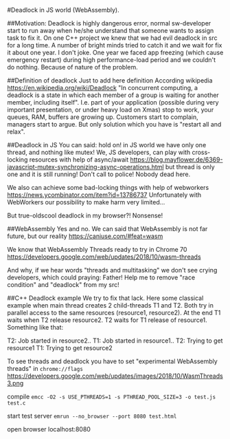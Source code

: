 #Deadlock in JS world (WebAssembly).

##Motivation:
Deadlock is highly dangerous error, normal sw-developer start to run away when he/she understand that someone wants to assign task to fix it.
On one C++ project we knew that we had evil deadlock in src for a long time. A number of bright minds tried to catch it and we wait for fix it about one year.
I don't joke. One year we faced app freezing (which cause emergency restart) during high performance-load period and we couldn't do nothing. Because of nature of the problem.

##Definition of deadlock
Just to add here definition
According wikipedia https://en.wikipedia.org/wiki/Deadlock
"In concurrent computing, a deadlock is a state in which each member of a group is waiting for another member, including itself".
I.e. part of your application (possible during very important presentation, or under heavy load on Xmas) stop to work, your queues, RAM, buffers are growing up.
Customers start to complain, managers start to argue. But only solution which you have is "restart all and relax".

##Deadlock in JS
You can said: hold on! in JS world we have only one thread, and nothing like mutex!
We, JS developers, can play with cross-locking resources with help of async/await https://blog.mayflower.de/6369-javascript-mutex-synchronizing-async-operations.html
but thread is only one and it is still running! Don't call to police! Nobody dead here.

We also can achieve some bad-locking things with help of webworkers https://news.ycombinator.com/item?id=13786737
Unfortunately with WebWorkers our possibility to make harm very limited...

But true-oldscool deadlock in my browser?! Nonsense!


##WebAssembly
Yes and no.
We can said that WebAssembly is not far future, but our reality https://caniuse.com/#feat=wasm

We know that WebAssembly Threads ready to try in Chrome 70
https://developers.google.com/web/updates/2018/10/wasm-threads

And why, if we hear words "threads and multitasking" we don't see crying developers, which could praying:
Father! Help me to remove "race condition" and "deadlock" from my src!

##C++ Deadlock example
We try to fix that lack.
Here some classical example when main thread creates 2 child-threads T1 and T2. Both try in parallel access to the same resources (resource1, resource2).
At the end T1 waits when T2 release resource2. T2 waits for T1 release of resource1. Something like that:

T2: Job started in resource2..
T1: Job started in resource1..
T2: Trying to get resource1
T1: Trying to get resource2

To see threads and deadlock you have to set "experimental WebAssembly threads" in `chrome://flags`
https://developers.google.com/web/updates/images/2018/10/WasmThreads3.png

compile
`emcc -O2 -s USE_PTHREADS=1 -s PTHREAD_POOL_SIZE=3 -o test.js test.c`

start test server
`emrun --no_browser --port 8080 test.html`

open browser
localhost:8080